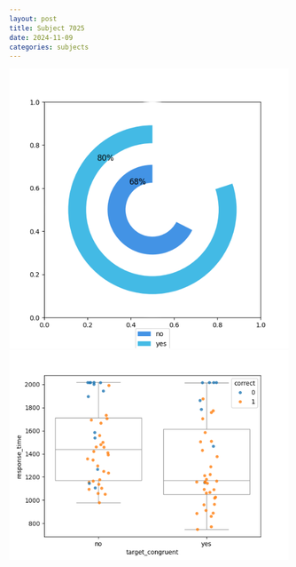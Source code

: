 ```yaml
---
layout: post
title: Subject 7025
date: 2024-11-09
categories: subjects
---
```


![](data/7025/run-3/7025_accuracy_target_congruence.png)
![](data/7025/run-3/7025_rt_congruence.png)
